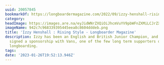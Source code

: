 ```yaml
---
uuid: 20057845
bookmarkOf: https://longboardermagazine.com/2022/09/izzy-henshall-rising-style/
category: 
headImage: https://images.are.na/eyJidWNrZXQiOiJhcmVuYV9pbWFnZXMiLCJrZXkiOiIyMDA1Nzg0NS9vcmlnaW5hbF85NDJjN2M5NjgzMzkzOTU0NDVlZWE4Yzg2MDRkZGRlYi5wbmciLCJlZGl0cyI6eyJyZXNpemUiOnsid2lkdGgiOjEyMDAsImhlaWdodCI6MTIwMCwiZml0IjoiaW5zaWRlIiwid2l0aG91dEVubGFyZ2VtZW50Ijp0cnVlfSwid2VicCI6eyJxdWFsaXR5Ijo5MH0sImpwZWciOnsicXVhbGl0eSI6OTB9LCJyb3RhdGUiOm51bGx9fQ==?bc=0
imageName: 942c7c968339395445eea8c8604dddeb.png
title: 'Izzy Henshall : Rising Style - Longboarder Magazine'
description: Izzy has been an English and British Junior Champion, and has recently
  signed a sponsorship with Vans, one of the few long term supporters of professional
  longboarding.
tags: 
date: '2023-01-26T19:52:13.946Z'
---
```


